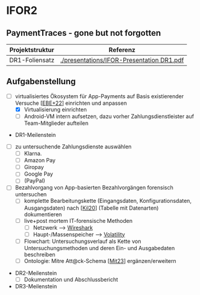 # IFOR2
## PaymentTraces - gone but not forgotten
| Projektstruktur | Referenz |
| --- | --- |
| DR1-Foliensatz | [./presentations/IFOR-Presentation DR1.pdf](./presentations/IFOR-Presentation%20DR1.pdf) |

## Aufgabenstellung
- [ ] virtualisiertes Ökosystem für App-Payments auf Basis existierender Versuche [[EBE+22](https://dl.acm.org/doi/pdf/10.1145/3538969.3543786)] einrichten und anpassen
  - [X] Virtualisierung einrichten
  - [ ] Android-VM intern aufsetzen, dazu vorher Zahlungsdienstleister auf Team-Mitglieder aufteilen
- DR1-Meilenstein
- [ ] zu untersuchende Zahlungsdienste auswählen
  - [ ] Klarna.
  - [ ] Amazon Pay
  - [ ] Giropay
  - [ ] Google Pay
  - [ ] (PayPal)
- [ ] Bezahlvorgang von App-basierten Bezahlvorgängen forensisch untersuchen
  - [ ] komplette Bearbeitungskette (Eingangsdaten, Konfigurationsdaten, Ausgangsdaten) nach [[Kil20](http://dx.doi.org/10.25673/34647)] (Tabelle mit Datenarten) dokumentieren
  - [ ] live+post mortem IT-forensische Methoden
    - [ ] Netzwerk --> [Wireshark](https://www.wireshark.org/)
    - [ ] Haupt-/Massenspeicher --> [Volatility](https://github.com/volatilityfoundation/volatility)
  - [ ] Flowchart: Untersuchungsverlauf als Kette von Untersuchungsmethoden und deren Ein- und Ausgabedaten beschreiben 
  - [ ] Ontologie: Mitre Att@ck-Schema [[Mit23](https://attack.mitre.org/)] ergänzen/erweitern
- DR2-Meilenstein
  - [ ] Dokumentation und Abschlussbericht
- DR3-Meilenstein
